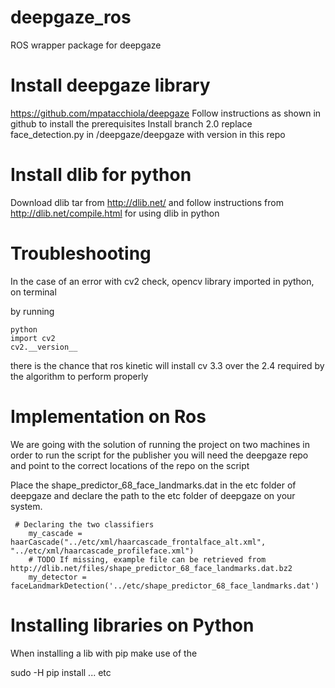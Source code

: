 # deepgaze_ros
ROS wrapper package for deepgaze 

# Install deepgaze library 

https://github.com/mpatacchiola/deepgaze
Follow instructions as shown in github to install the prerequisites 
Install branch 2.0 
replace face_detection.py in /deepgaze/deepgaze with version in this repo 

# Install dlib for python
Download dlib tar from http://dlib.net/ and 
follow instructions from http://dlib.net/compile.html for using dlib in python

# Troubleshooting

In the case of an error with cv2 check, opencv library imported in python, on terminal 

by running

```shell
python
import cv2
cv2.__version__
```

there is the chance that ros kinetic will install cv 3.3 over the 2.4 required by the algorithm to perform properly 

# Implementation on Ros

We are going with the solution of running the project on two machines 
in order to run the script for the publisher you will need the deepgaze repo
and point to the correct locations of the repo on the script 

Place the shape_predictor_68_face_landmarks.dat in the etc folder of deepgaze 
and declare the path to the etc folder of deepgaze on your system. 

```shell
 # Declaring the two classifiers
    my_cascade = haarCascade("../etc/xml/haarcascade_frontalface_alt.xml", "../etc/xml/haarcascade_profileface.xml")
    # TODO If missing, example file can be retrieved from http://dlib.net/files/shape_predictor_68_face_landmarks.dat.bz2
    my_detector = faceLandmarkDetection('../etc/shape_predictor_68_face_landmarks.dat')
```

# Installing libraries on Python

When installing a lib with pip make use of the 

sudo -H pip install ... etc

